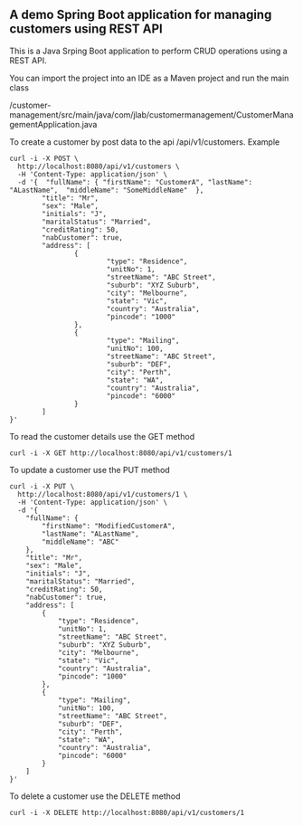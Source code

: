 
## A demo Spring Boot application for managing customers using REST API

This is a Java Srping Boot application to perform CRUD operations using a REST API.

You can import the project into an IDE as a Maven project and run the main class

/customer-management/src/main/java/com/jlab/customermanagement/CustomerManagementApplication.java

To create a customer by post data to the api /api/v1/customers. Example 
```
curl -i -X POST \
  http://localhost:8080/api/v1/customers \
  -H 'Content-Type: application/json' \
  -d '{  "fullName": { "firstName": "CustomerA", "lastName": "ALastName",  "middleName": "SomeMiddleName"  },
        "title": "Mr",
        "sex": "Male",
        "initials": "J",
        "maritalStatus": "Married",
        "creditRating": 50,
        "nabCustomer": true,
        "address": [
                {
                        "type": "Residence",
                        "unitNo": 1,
                        "streetName": "ABC Street",
                        "suburb": "XYZ Suburb",
                        "city": "Melbourne",
                        "state": "Vic",
                        "country": "Australia",
                        "pincode": "1000"
                },
                {
                        "type": "Mailing",
                        "unitNo": 100,
                        "streetName": "ABC Street",
                        "suburb": "DEF",
                        "city": "Perth",
                        "state": "WA",
                        "country": "Australia",
                        "pincode": "6000"
                }
        ]
}'
```
To read the customer details use the GET method

```
curl -i -X GET http://localhost:8080/api/v1/customers/1
```

To update a customer use the PUT method
```
curl -i -X PUT \
  http://localhost:8080/api/v1/customers/1 \
  -H 'Content-Type: application/json' \
  -d '{
    "fullName": {
        "firstName": "ModifiedCustomerA",
        "lastName": "ALastName",
        "middleName": "ABC"
    },
    "title": "Mr",
    "sex": "Male",
    "initials": "J",
    "maritalStatus": "Married",
    "creditRating": 50,
    "nabCustomer": true,
    "address": [
        {
            "type": "Residence",
            "unitNo": 1,
            "streetName": "ABC Street",
            "suburb": "XYZ Suburb",
            "city": "Melbourne",
            "state": "Vic",
            "country": "Australia",
            "pincode": "1000"
        },
        {
            "type": "Mailing",
            "unitNo": 100,
            "streetName": "ABC Street",
            "suburb": "DEF",
            "city": "Perth",
            "state": "WA",
            "country": "Australia",
            "pincode": "6000"
        }
    ]
}'
```
To delete a customer use the DELETE method

```
curl -i -X DELETE http://localhost:8080/api/v1/customers/1
```
